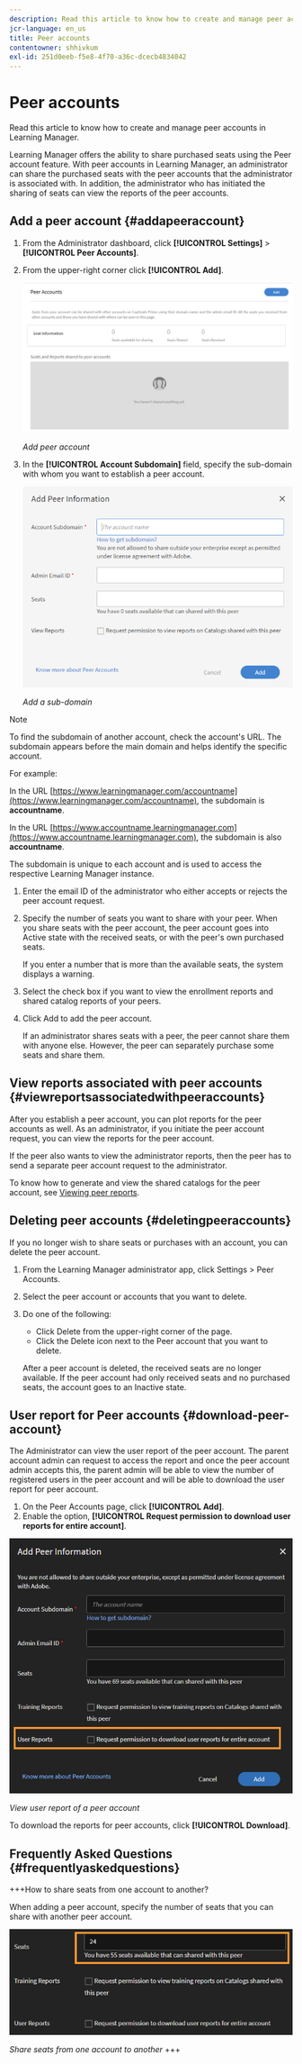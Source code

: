 ```yaml
---
description: Read this article to know how to create and manage peer accounts in Learning Manager.
jcr-language: en_us
title: Peer accounts
contentowner: shhivkum
exl-id: 251d0eeb-f5e8-4f70-a36c-dcecb4834042
---
```

# Peer accounts

Read this article to know how to create and manage peer accounts in Learning Manager.

Learning Manager offers the ability to share purchased seats using the Peer account feature. With peer accounts in Learning Manager, an administrator can share the purchased seats with the peer accounts that the administrator is associated with. In addition, the administrator who has initiated the sharing of seats can view the reports of the peer accounts.

## Add a peer account {#addapeeraccount}

1. From the Administrator dashboard, click **[!UICONTROL Settings]** > **[!UICONTROL Peer Accounts]**.
1. From the upper-right corner click **[!UICONTROL Add]**.

   ![](assets/peeraccount.png)

   *Add peer account*

1. In the **[!UICONTROL Account Subdomain]** field, specify the sub-domain with whom you want to establish a peer account.

   ![](assets/addpeer.png)

   *Add a sub-domain*

>[!NOTE]
>
>To find the subdomain of another account, check the account's URL. The subdomain appears before the main domain and helps identify the specific account.
>
>For example:
>
>In the URL [https://www.learningmanager.com/accountname](https://www.learningmanager.com/accountname), the subdomain is **accountname**.
>
>In the URL [https://www.accountname.learningmanager.com](https://www.accountname.learningmanager.com), the subdomain is also **accountname**.
>
>The subdomain is unique to each account and is used to access the respective Learning Manager instance.

1. Enter the email ID of the administrator who either accepts or rejects the peer account request.
1. Specify the number of seats you want to share with your peer. When you share seats with the peer account, the peer account goes into Active state with the received seats, or with the peer's own purchased seats.

   If you enter a number that is more than the available seats, the system displays a warning.

1. Select the check box if you want to view the enrollment reports and shared catalog reports of your peers.
1. Click Add to add the peer account.

   If an administrator shares seats with a peer, the peer cannot share them with anyone else. However, the peer can separately purchase some seats and share them.

## View reports associated with peer accounts {#viewreportsassociatedwithpeeraccounts}

After you establish a peer account, you can plot reports for the peer accounts as well. As an administrator, if you initiate the peer account request, you can view the reports for the peer account.

If the peer also wants to view the administrator reports, then the peer has to send a separate peer account request to the administrator.  

To know how to generate and view the shared catalogs for the peer account, see [Viewing peer reports](reports.md#main-pars_header_894271250).

## Deleting peer accounts {#deletingpeeraccounts}

If you no longer wish to share seats or purchases with an account, you can delete the peer account.

1. From the Learning Manager administrator app, click Settings > Peer Accounts.
1. Select the peer account or accounts that you want to delete.   
1. Do one of the following:

   * Click Delete from the upper-right corner of the page.
   * Click the Delete icon next to the Peer account that you want to delete.

   After a peer account is deleted, the received seats are no longer available. If the peer account had only received seats and no purchased seats, the account goes to an Inactive state.

## User report for Peer accounts {#download-peer-account}

The Administrator can view the user report of the peer account. The parent account admin can request to access the report and once the peer account admin accepts this, the parent admin will be able to view the number of registered users in the peer account and will be able to download the user report for peer account.

1. On the Peer Accounts page, click **[!UICONTROL Add]**.
1. Enable the option, **[!UICONTROL Request permission to download user reports for entire account]**.

![](assets/image034.png)

*View user report of a peer account*

To download the reports for peer accounts, click **[!UICONTROL Download]**. 

## Frequently Asked Questions {#frequentlyaskedquestions}

+++How to share seats from one account to another?

When adding a peer account, specify the number of seats that you can share with another peer account.

![](assets/share-seats.png)

*Share seats from one account to another*
+++
